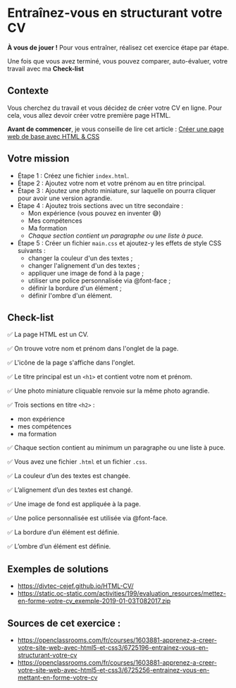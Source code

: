 # Entraînez-vous en structurant votre CV

**À vous de jouer !** Pour vous entraîner, réalisez cet exercice étape par étape.

Une fois que vous avez terminé, vous pouvez comparer, auto-évaluer, votre
travail avec ma **Check-list**

## Contexte

Vous cherchez du travail et vous décidez de créer votre CV en ligne.
Pour cela, vous allez devoir créer votre première page HTML.

**Avant de commencer**, je vous conseille de lire cet article : 
[Créer une page web de base avec HTML & CSS](https://fallinov.medium.com/cr%C3%A9er-un-page-web-de-base-avec-html-css-2c702e069a0c)


## Votre mission

* Étape 1 : Créez une fichier `index.html`.
* Étape 2 : Ajoutez votre nom et votre prénom au en titre principal.
* Étape 3 : Ajoutez une photo miniature, sur laquelle on pourra cliquer pour avoir une version agrandie.
* Étape 4 : Ajoutez trois sections avec un titre secondaire :
  * Mon expérience (vous pouvez en inventer 😅)
  * Mes compétences
  * Ma formation
  * _Chaque section contient un paragraphe ou une liste à puce._
* Étape 5 : Créer un fichier `main.css` et ajoutez-y les effets de style CSS
  suivants :
  * changer la couleur d'un des textes ;
  * changer l'alignement d'un des textes ;
  * appliquer une image de fond à la page ;
  * utiliser une police personnalisée via @font-face ;
  * définir la bordure d'un élément ;
  * définir l'ombre d'un élément.

## Check-list

✅ La page HTML est un CV.

✅ On trouve votre nom et prénom dans l'onglet de la page.

✅ L'icône de la page s'affiche dans l'onglet.

✅ Le titre principal est un `<h1>` et contient votre nom et prénom.

✅ Une photo miniature cliquable renvoie sur la même photo agrandie.

✅ Trois sections en titre `<h2>` :
* mon expérience
* mes compétences
* ma formation

✅ Chaque section contient au minimum
un paragraphe ou une liste à puce.

✅ Vous avez une fichier `.html` et un fichier `.css`.

✅ La couleur d’un des textes est changée.

✅ L’alignement d’un des textes est changé.

✅ Une image de fond est appliquée à la page.

✅ Une police personnalisée est utilisée via @font-face.

✅ La bordure d’un élément est définie.

✅ L’ombre d’un élément est définie.

## Exemples de solutions
* https://divtec-cejef.github.io/HTML-CV/
* https://static.oc-static.com/activities/199/evaluation_resources/mettez-en-forme-votre-cv_exemple-2019-01-03T082017.zip

## Sources de cet exercice :
* https://openclassrooms.com/fr/courses/1603881-apprenez-a-creer-votre-site-web-avec-html5-et-css3/6725196-entrainez-vous-en-structurant-votre-cv
* https://openclassrooms.com/fr/courses/1603881-apprenez-a-creer-votre-site-web-avec-html5-et-css3/6725256-entrainez-vous-en-mettant-en-forme-votre-cv
